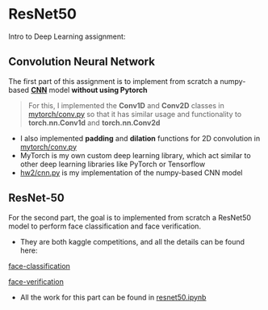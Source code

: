 # ResNet50


Intro to Deep Learning assignment:

## Convolution Neural Network

The first part of this assignment is to implement from scratch a numpy-based **[CNN](hw2/cnn.py)** model **without using Pytorch**

> For this, I implemented the **Conv1D** and **Conv2D** classes in [mytorch/conv.py](mytorch/conv.py) so that it has similar usage and functionality to **torch.nn.Conv1d** and **torch.nn.Conv2d**

*  I also implemented **padding** and **dilation** functions for 2D convolution in [mytorch/conv.py](mytorch/conv.py)
*  MyTorch is my own custom deep learning library, which act similar to other deep learning libraries like PyTorch or Tensorflow
*  [hw2/cnn.py](hw2/cnn.py) is my implementation of the numpy-based CNN model

## ResNet-50

For the second part, the goal is to implemented from scratch a ResNet50 model to perform face classification and face verification.

* They are both kaggle competitions, and all the details can be found here:

[face-classification](https://www.kaggle.com/competitions/idl-fall21-hw2p2s1-face-classification)


[face-verification](https://www.kaggle.com/competitions/idl-fall21-hw2p2s2-face-verification)

* All the work for this part can be found in [resnet50.ipynb](resnet50.ipynb)



